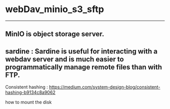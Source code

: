 # webDav_minio_s3_sftp


---
MinIO is object storage server. 
---
sardine :
Sardine is useful for interacting with a webdav server and is much easier to programmatically manage remote files than with FTP.
---
Consistent hashing : https://medium.com/system-design-blog/consistent-hashing-b9134c8a9062

how to mount the disk 
